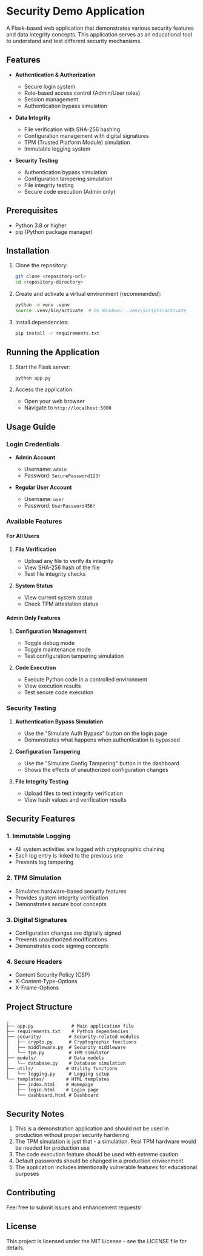 # Security Demo Application

A Flask-based web application that demonstrates various security features and data integrity concepts. This application serves as an educational tool to understand and test different security mechanisms.

## Features

- **Authentication & Authorization**
  - Secure login system
  - Role-based access control (Admin/User roles)
  - Session management
  - Authentication bypass simulation

- **Data Integrity**
  - File verification with SHA-256 hashing
  - Configuration management with digital signatures
  - TPM (Trusted Platform Module) simulation
  - Immutable logging system

- **Security Testing**
  - Authentication bypass simulation
  - Configuration tampering simulation
  - File integrity testing
  - Secure code execution (Admin only)

## Prerequisites

- Python 3.8 or higher
- pip (Python package manager)

## Installation

1. Clone the repository:
   ```bash
   git clone <repository-url>
   cd <repository-directory>
   ```

2. Create and activate a virtual environment (recommended):
   ```bash
   python -m venv .venv
   source .venv/bin/activate  # On Windows: .venv\Scripts\activate
   ```

3. Install dependencies:
   ```bash
   pip install -r requirements.txt
   ```

## Running the Application

1. Start the Flask server:
   ```bash
   python app.py
   ```

2. Access the application:
   - Open your web browser
   - Navigate to `http://localhost:5000`

## Usage Guide

### Login Credentials

- **Admin Account**
  - Username: `admin`
  - Password: `SecurePassword123!`

- **Regular User Account**
  - Username: `user`
  - Password: `UserPassword456!`

### Available Features

#### For All Users
1. **File Verification**
   - Upload any file to verify its integrity
   - View SHA-256 hash of the file
   - Test file integrity checks

2. **System Status**
   - View current system status
   - Check TPM attestation status

#### Admin Only Features
1. **Configuration Management**
   - Toggle debug mode
   - Toggle maintenance mode
   - Test configuration tampering simulation

2. **Code Execution**
   - Execute Python code in a controlled environment
   - View execution results
   - Test secure code execution

### Security Testing

1. **Authentication Bypass Simulation**
   - Use the "Simulate Auth Bypass" button on the login page
   - Demonstrates what happens when authentication is bypassed

2. **Configuration Tampering**
   - Use the "Simulate Config Tampering" button in the dashboard
   - Shows the effects of unauthorized configuration changes

3. **File Integrity Testing**
   - Upload files to test integrity verification
   - View hash values and verification results

## Security Features

### 1. Immutable Logging
- All system activities are logged with cryptographic chaining
- Each log entry is linked to the previous one
- Prevents log tampering

### 2. TPM Simulation
- Simulates hardware-based security features
- Provides system integrity verification
- Demonstrates secure boot concepts

### 3. Digital Signatures
- Configuration changes are digitally signed
- Prevents unauthorized modifications
- Demonstrates code signing concepts

### 4. Secure Headers
- Content Security Policy (CSP)
- X-Content-Type-Options
- X-Frame-Options

## Project Structure

```
.
├── app.py              # Main application file
├── requirements.txt    # Python dependencies
├── security/          # Security-related modules
│   ├── crypto.py      # Cryptographic functions
│   ├── middleware.py  # Security middleware
│   └── tpm.py         # TPM simulator
├── models/            # Data models
│   └── database.py    # Database simulation
├── utils/            # Utility functions
│   └── logging.py     # Logging setup
└── templates/        # HTML templates
    ├── index.html    # Homepage
    ├── login.html    # Login page
    └── dashboard.html # Dashboard
```

## Security Notes

1. This is a demonstration application and should not be used in production without proper security hardening
2. The TPM simulation is just that - a simulation. Real TPM hardware would be needed for production use
3. The code execution feature should be used with extreme caution
4. Default passwords should be changed in a production environment
5. The application includes intentionally vulnerable features for educational purposes

## Contributing

Feel free to submit issues and enhancement requests!

## License

This project is licensed under the MIT License - see the LICENSE file for details. 
